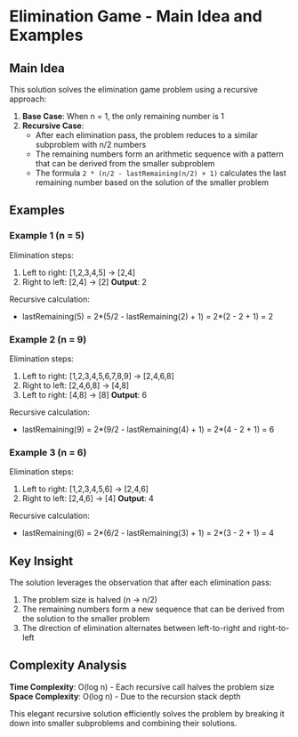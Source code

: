 # Elimination Game - Main Idea and Examples

## Main Idea

This solution solves the elimination game problem using a recursive approach:

1. **Base Case**: When n = 1, the only remaining number is 1
2. **Recursive Case**: 
   - After each elimination pass, the problem reduces to a similar subproblem with n/2 numbers
   - The remaining numbers form an arithmetic sequence with a pattern that can be derived from the smaller subproblem
   - The formula `2 * (n/2 - lastRemaining(n/2) + 1)` calculates the last remaining number based on the solution of the smaller problem

## Examples

### Example 1 (n = 5)
Elimination steps:
1. Left to right: [1,2,3,4,5] → [2,4]
2. Right to left: [2,4] → [2]
**Output**: 2

Recursive calculation:
- lastRemaining(5) = 2*(5/2 - lastRemaining(2) + 1) = 2*(2 - 2 + 1) = 2

### Example 2 (n = 9)
Elimination steps:
1. Left to right: [1,2,3,4,5,6,7,8,9] → [2,4,6,8]
2. Right to left: [2,4,6,8] → [4,8]
3. Left to right: [4,8] → [8]
**Output**: 6

Recursive calculation:
- lastRemaining(9) = 2*(9/2 - lastRemaining(4) + 1) = 2*(4 - 2 + 1) = 6

### Example 3 (n = 6)
Elimination steps:
1. Left to right: [1,2,3,4,5,6] → [2,4,6]
2. Right to left: [2,4,6] → [4]
**Output**: 4

Recursive calculation:
- lastRemaining(6) = 2*(6/2 - lastRemaining(3) + 1) = 2*(3 - 2 + 1) = 4

## Key Insight

The solution leverages the observation that after each elimination pass:
1. The problem size is halved (n → n/2)
2. The remaining numbers form a new sequence that can be derived from the solution to the smaller problem
3. The direction of elimination alternates between left-to-right and right-to-left

## Complexity Analysis

**Time Complexity**: O(log n) - Each recursive call halves the problem size
**Space Complexity**: O(log n) - Due to the recursion stack depth

This elegant recursive solution efficiently solves the problem by breaking it down into smaller subproblems and combining their solutions.
